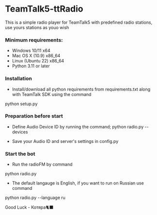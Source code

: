 # TeamTalk5-ttRadio
This is a simple radio player for TeamTalk5 with predefined radio stations, use yours stations as youo wish

### Minimum requirements:
* Windows 10/11       x64
* Mac OS X (10.9)     x86_64
* Linux (Ubuntu 22)   x86_64
* Python 3.11 or later

### Installation 
* Install/download all python requirements from requirements.txt along with TeamTalk SDK using the command

python setup.py
### Preparation before start
* Define Audio Device ID by running the command;
python radio.py --devices

* Save your Audio ID and server's settings in config.py

### Start the bot
* Run the radioFM by command

python radio.py

* The default langauge is English, if you want to run on Russian use command

python radio.py --language ru




Good Luck - Котяра🐈‍⬛
